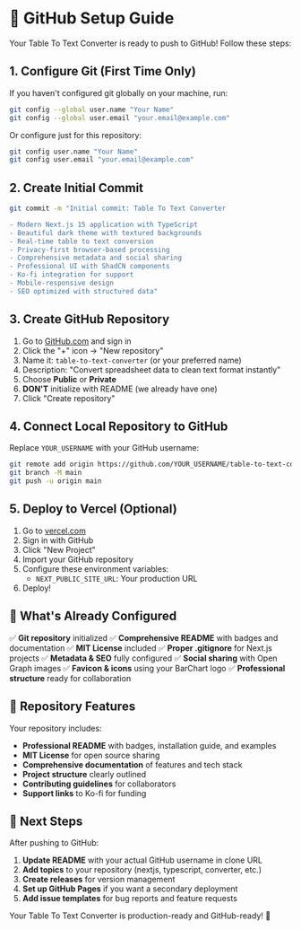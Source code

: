 # 🚀 GitHub Setup Guide

Your Table To Text Converter is ready to push to GitHub! Follow these steps:

## 1. Configure Git (First Time Only)

If you haven't configured git globally on your machine, run:

```bash
git config --global user.name "Your Name"
git config --global user.email "your.email@example.com"
```

Or configure just for this repository:
```bash
git config user.name "Your Name"
git config user.email "your.email@example.com"
```

## 2. Create Initial Commit

```bash
git commit -m "Initial commit: Table To Text Converter

- Modern Next.js 15 application with TypeScript
- Beautiful dark theme with textured backgrounds
- Real-time table to text conversion
- Privacy-first browser-based processing
- Comprehensive metadata and social sharing
- Professional UI with ShadCN components
- Ko-fi integration for support
- Mobile-responsive design
- SEO optimized with structured data"
```

## 3. Create GitHub Repository

1. Go to [GitHub.com](https://github.com) and sign in
2. Click the "+" icon → "New repository"
3. Name it: `table-to-text-converter` (or your preferred name)
4. Description: "Convert spreadsheet data to clean text format instantly"
5. Choose **Public** or **Private**
6. **DON'T** initialize with README (we already have one)
7. Click "Create repository"

## 4. Connect Local Repository to GitHub

Replace `YOUR_USERNAME` with your GitHub username:

```bash
git remote add origin https://github.com/YOUR_USERNAME/table-to-text-converter.git
git branch -M main
git push -u origin main
```

## 5. Deploy to Vercel (Optional)

1. Go to [vercel.com](https://vercel.com)
2. Sign in with GitHub
3. Click "New Project"
4. Import your GitHub repository
5. Configure these environment variables:
   - `NEXT_PUBLIC_SITE_URL`: Your production URL
6. Deploy!

## 🎉 What's Already Configured

✅ **Git repository** initialized
✅ **Comprehensive README** with badges and documentation
✅ **MIT License** included
✅ **Proper .gitignore** for Next.js projects
✅ **Metadata & SEO** fully configured
✅ **Social sharing** with Open Graph images
✅ **Favicon & icons** using your BarChart logo
✅ **Professional structure** ready for collaboration

## 📝 Repository Features

Your repository includes:

- **Professional README** with badges, installation guide, and examples
- **MIT License** for open source sharing
- **Comprehensive documentation** of features and tech stack
- **Project structure** clearly outlined
- **Contributing guidelines** for collaborators
- **Support links** to Ko-fi for funding

## 🔗 Next Steps

After pushing to GitHub:

1. **Update README** with your actual GitHub username in clone URL
2. **Add topics** to your repository (nextjs, typescript, converter, etc.)
3. **Create releases** for version management
4. **Set up GitHub Pages** if you want a secondary deployment
5. **Add issue templates** for bug reports and feature requests

Your Table To Text Converter is production-ready and GitHub-ready! 🚀
